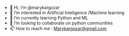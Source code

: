 - 👋 Hi, I’m @marykargozar
- 👀 I’m interested in Artificial Inteligence /Machine learning
- 🌱 I’m currently learning Python and ML
- 💞️ I’m looking to collaborate on python communities
- 📫 How to reach me : Marykargozar@gmail.com 

<!---
marykargozar/marykargozar is a ✨ special ✨ repository because its `README.md` (this file) appears on your GitHub profile.
You can click the Preview link to take a look at your changes.
--->
